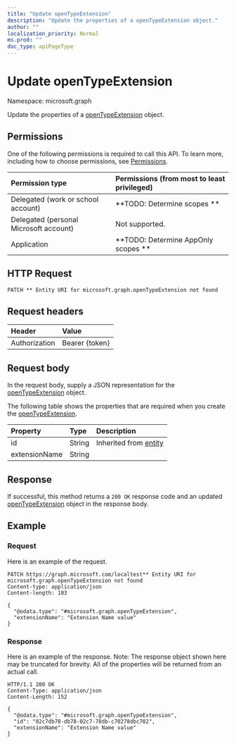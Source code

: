 ```yaml
---
title: "Update openTypeExtension"
description: "Update the properties of a openTypeExtension object."
author: ""
localization_priority: Normal
ms.prod: ""
doc_type: apiPageType
---
```


# Update openTypeExtension

Namespace: microsoft.graph

Update the properties of a [openTypeExtension](../resources/opentypeextension.md) object.

## Permissions
One of the following permissions is required to call this API. To learn more, including how to choose permissions, see [Permissions](/concepts/permissions-reference.md).

|Permission type|Permissions (from most to least privileged)|
|:---|:---|
|Delegated (work or school account)|**TODO: Determine scopes **|
|Delegated (personal Microsoft account)|Not supported.|
|Application|**TODO: Determine AppOnly scopes **|

## HTTP Request
<!-- {
  "blockType": "ignored"
}
-->
``` http
PATCH ** Entity URI for microsoft.graph.openTypeExtension not found
```

## Request headers
|Header|Value|
|:---|:---|
|Authorization|Bearer {token}|

## Request body
In the request body, supply a JSON representation for the [openTypeExtension](../resources/opentypeextension.md) object.

The following table shows the properties that are required when you create the [openTypeExtension](../resources/opentypeextension.md).

|Property|Type|Description|
|:---|:---|:---|
|id|String| Inherited from [entity](../resources/entity.md)|
|extensionName|String||



## Response
If successful, this method returns a `200 OK` response code and an updated [openTypeExtension](../resources/opentypeextension.md) object in the response body.

## Example

### Request
Here is an example of the request.
<!-- {
  "blockType": "request",
  "name": "update_opentypeextension"
}
-->
``` http
PATCH https://graph.microsoft.com/localtest** Entity URI for microsoft.graph.openTypeExtension not found
Content-type: application/json
Content-length: 103

{
  "@odata.type": "#microsoft.graph.openTypeExtension",
  "extensionName": "Extension Name value"
}
```

### Response
Here is an example of the response. Note: The response object shown here may be truncated for brevity. All of the properties will be returned from an actual call.
<!-- {
  "blockType": "response",
  "truncated": true
}
-->
``` http
HTTP/1.1 200 OK
Content-Type: application/json
Content-Length: 152

{
  "@odata.type": "#microsoft.graph.openTypeExtension",
  "id": "02c7db78-db78-02c7-78db-c70278dbc702",
  "extensionName": "Extension Name value"
}
```


